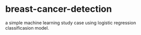 # breast-cancer-detection

a simple machine learning study case using logistic regression classificasion model.
